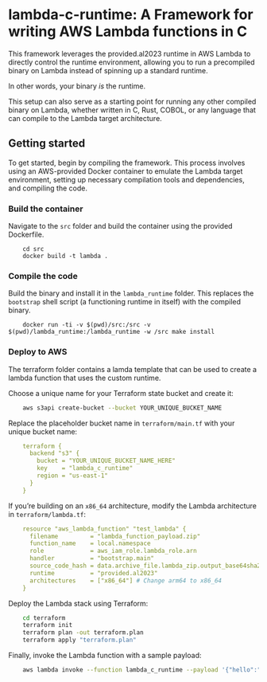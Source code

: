 # lambda-c-runtime: A Framework for writing AWS Lambda functions in C

This framework leverages the provided.al2023 runtime in AWS Lambda to directly control the runtime environment, allowing you to run a precompiled binary on Lambda instead of spinning up a standard runtime.

In other words, your binary _is_ the runtime.

This setup can also serve as a starting point for running any other compiled binary on Lambda, whether written in C, Rust, COBOL, or any language that can compile to the Lambda target architecture.

## Getting started

To get started, begin by compiling the framework. This process involves using an AWS-provided Docker container to emulate the Lambda target environment, setting up necessary compilation tools and dependencies, and compiling the code.

### Build the container

Navigate to the `src` folder and build the container using the provided Dockerfile.

```
    cd src
    docker build -t lambda .
```

### Compile the code

Build the binary and install it in the `lambda_runtime` folder. This replaces the `bootstrap` shell script (a functioning runtime in itself) with the compiled binary.

```
    docker run -ti -v $(pwd)/src:/src -v $(pwd)/lambda_runtime:/lambda_runtime -w /src make install
```

### Deploy to AWS

The terraform folder contains a lamda template that can be used to create a lambda function that uses the custom runtime.

Choose a unique name for your Terraform state bucket and create it:

```bash
    aws s3api create-bucket --bucket YOUR_UNIQUE_BUCKET_NAME
```

Replace the placeholder bucket name in `terraform/main.tf` with your unique bucket name:

```yaml
    terraform {
      backend "s3" {
        bucket = "YOUR_UNIQUE_BUCKET_NAME_HERE"
        key    = "lambda_c_runtime"
        region = "us-east-1"
      }
    }
```

If you’re building on an `x86_64` architecture, modify the Lambda architecture in `terraform/lambda.tf`:

```yaml
    resource "aws_lambda_function" "test_lambda" {
      filename         = "lambda_function_payload.zip"
      function_name    = local.namespace
      role             = aws_iam_role.lambda_role.arn
      handler          = "bootstrap.main"
      source_code_hash = data.archive_file.lambda_zip.output_base64sha256
      runtime          = "provided.al2023"
      architectures    = ["x86_64"] # Change arm64 to x86_64
    }
```

Deploy the Lambda stack using Terraform:

```bash
    cd terraform
    terraform init
    terraform plan -out terraform.plan
    terraform apply "terraform.plan"
```

Finally, invoke the Lambda function with a sample payload:

```bash
    aws lambda invoke --function lambda_c_runtime --payload '{"hello":"world"}' --cli-binary-format raw-in-base64-out output.txt
```
